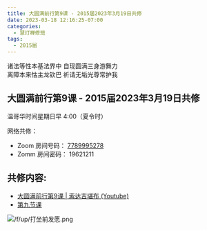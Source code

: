 ```yaml
---
title: 大圆满前行第9课 - 2015届2023年3月19日共修
date: 2023-03-18 12:16:25-07:00
categories:
  - 慧灯禅修班
tags:
  - 2015届
---
```

诸法等性本基法界中 自现圆满三身游舞力  
离障本来怙主龙钦巴 祈请无垢光尊常护我

## 大圆满前行第9课 - 2015届2023年3月19日共修

温哥华时间星期日早 4:00（夏令时） 

网络共修：

- Zoom 房间号码： [7789995278](https://us02web.zoom.us/j/7789995278?pwd=VjZmbWJFY2k2K0E5RVB2cTNIQmhqUT09)
- Zomm 房间密码： 19621211

## 共修内容:

- [大圆满前行第9课 | 索达吉堪布 (Youtube)](https://www.youtube.com/watch?v=MmyXX_wMdPU&list=PLAnEIprIVklfWTKX6X1gI9eR_phiB8B4b&index=11)
- [第九节课](http://huidengchanxiu.net/refs/qxgs/qxgs-02wffs#第九节课)

![/f/up/打坐前发愿.png](/f/up/打坐前发愿.png)

